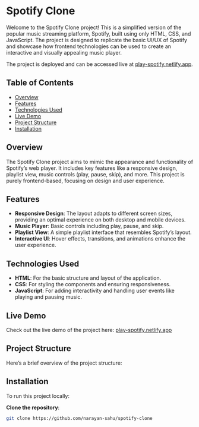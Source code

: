 # Spotify Clone

Welcome to the Spotify Clone project! This is a simplified version of the popular music streaming platform, Spotify, built using only HTML, CSS, and JavaScript. The project is designed to replicate the basic UI/UX of Spotify and showcase how frontend technologies can be used to create an interactive and visually appealing music player.

The project is deployed and can be accessed live at [play-spotify.netlify.app](https://play-spotify.netlify.app/).

## Table of Contents

- [Overview](#overview)
- [Features](#features)
- [Technologies Used](#technologies-used)
- [Live Demo](#live-demo)
- [Project Structure](#project-structure)
- [Installation](#installation)

## Overview

The Spotify Clone project aims to mimic the appearance and functionality of Spotify’s web player. It includes key features like a responsive design, playlist view, music controls (play, pause, skip), and more. This project is purely frontend-based, focusing on design and user experience.

## Features

- **Responsive Design**: The layout adapts to different screen sizes, providing an optimal experience on both desktop and mobile devices.
- **Music Player**: Basic controls including play, pause, and skip.
- **Playlist View**: A simple playlist interface that resembles Spotify’s layout.
- **Interactive UI**: Hover effects, transitions, and animations enhance the user experience.

## Technologies Used

- **HTML**: For the basic structure and layout of the application.
- **CSS**: For styling the components and ensuring responsiveness.
- **JavaScript**: For adding interactivity and handling user events like playing and pausing music.

## Live Demo

Check out the live demo of the project here: [play-spotify.netlify.app](https://play-spotify.netlify.app/)

## Project Structure

Here’s a brief overview of the project structure:


## Installation

To run this project locally:

**Clone the repository**:
   ```bash
   git clone https://github.com/narayan-sahu/spotify-clone

